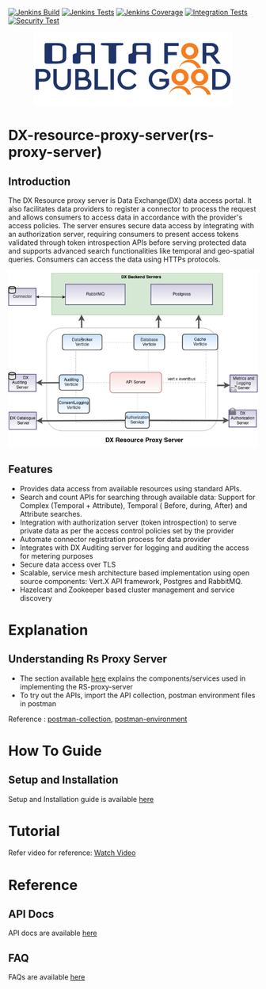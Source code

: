 [![Jenkins Build](https://img.shields.io/jenkins/build?jobUrl=https%3A%2F%2Fjenkins.iudx.io%2Fview%2Fiudx-master%2Fjob%2FIUDX%2520RS-Proxy%2520(master)%2520pipeline%2F&label=Build)](https://jenkins.iudx.io/view/iudx-master/job/IUDX%20RS-Proxy%20(master)%20pipeline/lastBuild/)
[![Jenkins Tests](https://img.shields.io/jenkins/tests?jobUrl=https%3A%2F%2Fjenkins.iudx.io%2Fview%2Fiudx-master%2Fjob%2FIUDX%2520RS-Proxy%2520(master)%2520pipeline%2F&label=Unit%20Test)](https://jenkins.iudx.io/view/iudx-master/job/IUDX%20RS-Proxy%20(master)%20pipeline/lastBuild/testReport/)
[![Jenkins Coverage](https://img.shields.io/jenkins/coverage/jacoco?jobUrl=https%3A%2F%2Fjenkins.iudx.io%2Fview%2Fiudx-master%2Fjob%2FIUDX%2520RS-Proxy%2520(master)%2520pipeline%2F&label=Coverage)](https://jenkins.iudx.io/view/iudx-master/job/IUDX%20RS-Proxy%20(master)%20pipeline/lastBuild/jacoco/)
[![Integration Tests](https://img.shields.io/jenkins/build?jobUrl=https%3A%2F%2Fjenkins.iudx.io%2Fview%2Fiudx-master%2Fjob%2FIUDX%2520RS-Proxy%2520(master)%2520pipeline%2F&label=Integration%20Tests)](https://jenkins.iudx.io/view/iudx-master/job/IUDX%20RS-Proxy%20(master)%20pipeline/lastBuild/Integration_20Test_20Report/)
[![Security Test](https://img.shields.io/jenkins/build?jobUrl=https%3A%2F%2Fjenkins.iudx.io%2Fview%2Fiudx-master%2Fjob%2FIUDX%2520RS-Proxy%2520(master)%2520pipeline%2F&label=Security%20Test)](https://jenkins.iudx.io/view/iudx-master/job/IUDX%20RS-Proxy%20(master)%20pipeline/lastBuild/zap/)

<p align="center">
<img src="./docs/cdpg.png" width="400">
</p>

# DX-resource-proxy-server(rs-proxy-server)

## Introduction

The DX Resource proxy server is Data Exchange(DX) data access portal.
It also facilitates data providers to register a connector to process the request and allows consumers to access data in
accordance with the provider's access policies.
The server ensures secure data access by integrating with an authorization server, requiring consumers to present access
tokens validated through token introspection APIs before serving protected data and supports advanced search
functionalities like temporal and geo-spatial queries.
Consumers can access the data using HTTPs protocols.

<p align="center">
<img src="./docs/Resource Proxy Server Interactions.png">
</p>

## Features

- Provides data access from available resources using standard APIs.
- Search and count APIs for searching through available data: Support for Complex (Temporal + Attribute), Temporal (
  Before, during, After) and Attribute searches.
- Integration with authorization server (token introspection) to serve private data as per the access control policies
  set by the provider
- Automate connector registration process for data provider
- Integrates with DX Auditing server for logging and auditing the access for metering purposes
- Secure data access over TLS
- Scalable, service mesh architecture based implementation using open source components: Vert.X API framework, Postgres
  and RabbitMQ.
- Hazelcast and Zookeeper based cluster management and service discovery

# Explanation

## Understanding Rs Proxy Server

- The section available [here](./docs/Solution_Architecture.md) explains the components/services used in implementing
  the RS-proxy-server
- To try out the APIs, import the API collection, postman environment files in postman

Reference : [postman-collection](src/test/resources/IUDX-Resource-Proxy-Server-Consumer-APIs.postman_collection_5.5.0.json), [postman-environment](src/test/resources/Resource-Proxy-Server-Consumer-APIs.postman_environment.json)

# How To Guide
## Setup and Installation

Setup and Installation guide is available [here](./docs/SETUP-and-Installation.md)

# Tutorial
Refer video for reference: 
[Watch Video](https://github.com/user-attachments/assets/37e80da7-14f6-4333-82c3-2d5159184bb2)

# Reference
## API Docs

API docs are
available [here](https://redocly.github.io/redoc/?url=https://raw.githubusercontent.com/datakaveri/iudx-rs-proxy/master/docs/openapi.yaml)

## FAQ
FAQs are available [here](./docs/FAQ.md)
